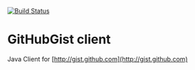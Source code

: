 [![Build Status](https://travis-ci.org/cslysy/github-gist-client.svg)](https://travis-ci.org/cslysy/github-gist-client)

# GitHubGist client

Java Client for [http://gist.github.com](http://gist.github.com)